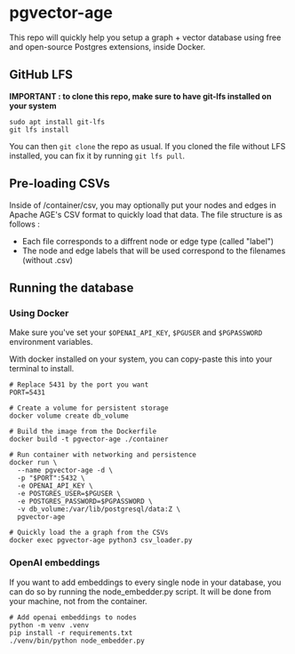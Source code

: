 # pgvector-age

This repo will quickly help you setup a graph + vector database using free and open-source Postgres extensions, inside Docker.

## GitHub LFS

**IMPORTANT : to clone this repo, make sure to have git-lfs installed on your system**

```#
sudo apt install git-lfs
git lfs install
```

You can then `git clone` the repo as usual. If you cloned the file without LFS installed, you can fix it by running `git lfs pull`.

## Pre-loading CSVs

Inside of /container/csv, you may optionally put your nodes and edges in Apache AGE's CSV format to quickly load that data. The file structure is as follows : 

- Each file corresponds to a diffrent node or edge type (called "label") 
- The node and edge labels that will be used correspond to the filenames (without .csv)

## Running the database

### Using Docker

Make sure you've set your `$OPENAI_API_KEY`, `$PGUSER` and `$PGPASSWORD` environment variables.

With docker installed on your system, you can copy-paste this into your terminal to install.

```
# Replace 5431 by the port you want
PORT=5431

# Create a volume for persistent storage
docker volume create db_volume

# Build the image from the Dockerfile
docker build -t pgvector-age ./container

# Run container with networking and persistence
docker run \
  --name pgvector-age -d \
  -p "$PORT":5432 \
  -e OPENAI_API_KEY \
  -e POSTGRES_USER=$PGUSER \
  -e POSTGRES_PASSWORD=$PGPASSWORD \
  -v db_volume:/var/lib/postgresql/data:Z \
  pgvector-age

# Quickly load the a graph from the CSVs
docker exec pgvector-age python3 csv_loader.py
```

### OpenAI embeddings

If you want to add embeddings to every single node in your database, you can do so by running the node_embedder.py script. It will be done from your machine, not from the container.

```
# Add openai embeddings to nodes 
python -m venv .venv
pip install -r requirements.txt
./venv/bin/python node_embedder.py
```